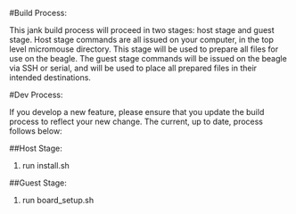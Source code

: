 #Build Process:

This jank build process will proceed in two stages: host stage and guest stage.
Host stage commands are all issued on your computer, in the top level
micromouse directory. This stage will be used to prepare all files for use on
the beagle. The guest stage commands will be issued on the beagle via SSH or
serial, and will be used to place all prepared files in their intended
destinations.

#Dev Process:

If you develop a new feature, please ensure that you update the build process
to reflect your new change. The current, up to date, process follows below:

##Host Stage:

1) run install.sh

##Guest Stage:

1) run board_setup.sh

